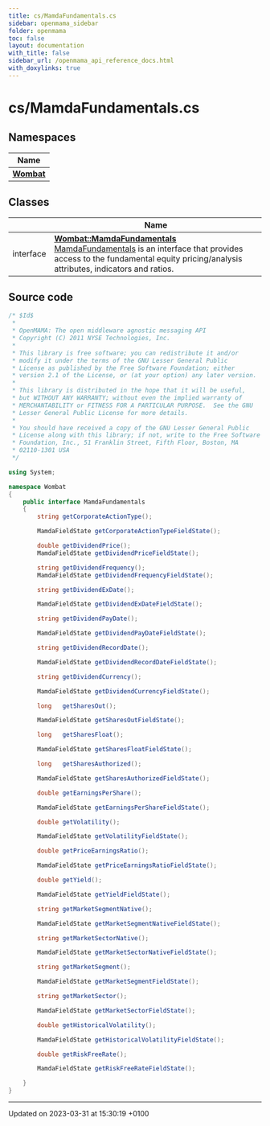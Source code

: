 ```yaml
---
title: cs/MamdaFundamentals.cs
sidebar: openmama_sidebar
folder: openmama
toc: false
layout: documentation
with_title: false
sidebar_url: /openmama_api_reference_docs.html
with_doxylinks: true
---
```


# cs/MamdaFundamentals.cs



## Namespaces

| Name           |
| -------------- |
| **[Wombat](namespaceWombat.html)**  |

## Classes

|                | Name           |
| -------------- | -------------- |
| interface | **[Wombat::MamdaFundamentals](interfaceWombat_1_1MamdaFundamentals.html)** <br>[MamdaFundamentals]() is an interface that provides access to the fundamental equity pricing/analysis attributes, indicators and ratios.  |




## Source code

```csharp
/* $Id$
 *
 * OpenMAMA: The open middleware agnostic messaging API
 * Copyright (C) 2011 NYSE Technologies, Inc.
 *
 * This library is free software; you can redistribute it and/or
 * modify it under the terms of the GNU Lesser General Public
 * License as published by the Free Software Foundation; either
 * version 2.1 of the License, or (at your option) any later version.
 *
 * This library is distributed in the hope that it will be useful,
 * but WITHOUT ANY WARRANTY; without even the implied warranty of
 * MERCHANTABILITY or FITNESS FOR A PARTICULAR PURPOSE.  See the GNU
 * Lesser General Public License for more details.
 *
 * You should have received a copy of the GNU Lesser General Public
 * License along with this library; if not, write to the Free Software
 * Foundation, Inc., 51 Franklin Street, Fifth Floor, Boston, MA
 * 02110-1301 USA
 */

using System;

namespace Wombat
{
    public interface MamdaFundamentals
    {
        string getCorporateActionType();

        MamdaFieldState getCorporateActionTypeFieldState();

        double getDividendPrice();
        MamdaFieldState getDividendPriceFieldState();

        string getDividendFrequency();
        MamdaFieldState getDividendFrequencyFieldState();

        string getDividendExDate();

        MamdaFieldState getDividendExDateFieldState();

        string getDividendPayDate();

        MamdaFieldState getDividendPayDateFieldState();

        string getDividendRecordDate();

        MamdaFieldState getDividendRecordDateFieldState();

        string getDividendCurrency();

        MamdaFieldState getDividendCurrencyFieldState();

        long   getSharesOut();

        MamdaFieldState getSharesOutFieldState();

        long   getSharesFloat();

        MamdaFieldState getSharesFloatFieldState();

        long   getSharesAuthorized();

        MamdaFieldState getSharesAuthorizedFieldState();

        double getEarningsPerShare();

        MamdaFieldState getEarningsPerShareFieldState();

        double getVolatility();

        MamdaFieldState getVolatilityFieldState();

        double getPriceEarningsRatio();

        MamdaFieldState getPriceEarningsRatioFieldState();

        double getYield();

        MamdaFieldState getYieldFieldState();

        string getMarketSegmentNative();

        MamdaFieldState getMarketSegmentNativeFieldState();

        string getMarketSectorNative();

        MamdaFieldState getMarketSectorNativeFieldState();

        string getMarketSegment();

        MamdaFieldState getMarketSegmentFieldState();

        string getMarketSector();

        MamdaFieldState getMarketSectorFieldState();

        double getHistoricalVolatility();

        MamdaFieldState getHistoricalVolatilityFieldState();

        double getRiskFreeRate();

        MamdaFieldState getRiskFreeRateFieldState();

    }
}
```


-------------------------------

Updated on 2023-03-31 at 15:30:19 +0100
